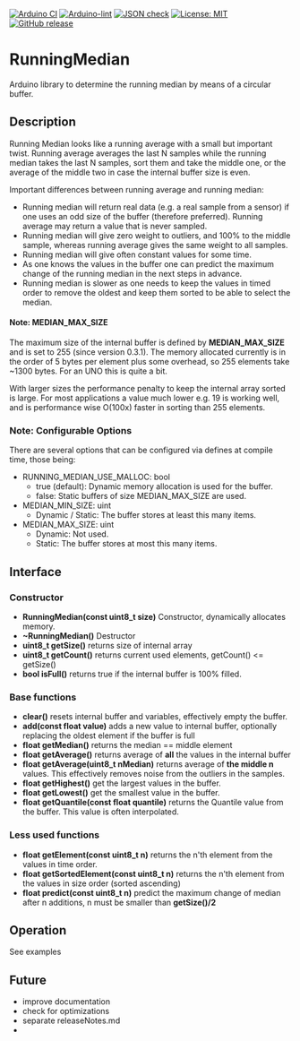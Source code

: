 
[![Arduino CI](https://github.com/RobTillaart/RunningMedian/workflows/Arduino%20CI/badge.svg)](https://github.com/marketplace/actions/arduino_ci)
[![Arduino-lint](https://github.com/RobTillaart/RunningMedian/actions/workflows/arduino-lint.yml/badge.svg)](https://github.com/RobTillaart/RunningMedian/actions/workflows/arduino-lint.yml)
[![JSON check](https://github.com/RobTillaart/RunningMedian/actions/workflows/jsoncheck.yml/badge.svg)](https://github.com/RobTillaart/RunningMedian/actions/workflows/jsoncheck.yml)
[![License: MIT](https://img.shields.io/badge/license-MIT-green.svg)](https://github.com/RobTillaart/RunningMedian/blob/master/LICENSE)
[![GitHub release](https://img.shields.io/github/release/RobTillaart/RunningMedian.svg?maxAge=3600)](https://github.com/RobTillaart/RunningMedian/releases)


# RunningMedian

Arduino library to determine the running median by means of a circular buffer.


## Description

Running Median looks like a running average with a small but important twist.
Running average averages the last N samples while the running median takes 
the last N samples, sort them and take the middle one, or the average of the 
middle two in case the internal buffer size is even.

Important differences between running average and running median:
- Running median will return real data (e.g. a real sample from a sensor) 
if one uses an odd size of the buffer (therefore preferred).
Running average may return a value that is never sampled.
- Running median will give zero weight to outliers, and 100% to the middle sample, 
whereas running average gives the same weight to all samples.
- Running median will give often constant values for some time.
- As one knows the values in the buffer one can predict the maximum change of 
the running median in the next steps in advance.
- Running median is slower as one needs to keep the values in timed order 
to remove the oldest and keep them sorted to be able to select the median.


#### Note: MEDIAN_MAX_SIZE

The maximum size of the internal buffer is defined by **MEDIAN_MAX_SIZE** and is 
set to 255 (since version 0.3.1). The memory allocated currently is in the order
of 5 bytes per element plus some overhead, so 255 elements take ~1300 bytes.
For an UNO this is quite a bit.

With larger sizes the performance penalty to keep the internal array sorted 
is large. For most applications a value much lower e.g. 19 is working well, and 
is performance wise O(100x) faster in sorting than 255 elements.


### Note: Configurable Options

There are several options that can be configured via defines at compile time, those being:
- RUNNING_MEDIAN_USE_MALLOC: bool
    - true (default): Dynamic memory allocation is used for the buffer.
    - false: Static buffers of size MEDIAN_MAX_SIZE are used.
- MEDIAN_MIN_SIZE: uint
    - Dynamic / Static: The buffer stores at least this many items.
- MEDIAN_MAX_SIZE: uint
    - Dynamic: Not used.
    - Static: The buffer stores at most this many items.


## Interface


### Constructor

- **RunningMedian(const uint8_t size)** Constructor, dynamically allocates memory.
- **~RunningMedian()** Destructor
- **uint8_t getSize()** returns size of internal array
- **uint8_t getCount()** returns current used elements, getCount() <= getSize()
- **bool isFull()** returns true if the internal buffer is 100% filled.


### Base functions

- **clear()** resets internal buffer and variables, effectively empty the buffer.
- **add(const float value)** adds a new value to internal buffer, 
optionally replacing the oldest element if the buffer is full
- **float getMedian()** returns the median == middle element
- **float getAverage()** returns average of **all** the values in the internal buffer
- **float getAverage(uint8_t nMedian)** returns average of **the middle n** values. 
This effectively removes noise from the outliers in the samples.
- **float getHighest()** get the largest values in the buffer.
- **float getLowest()** get the smallest value in the buffer.
- **float getQuantile(const float quantile)** returns the Quantile value from the buffer. 
This value is often interpolated.


### Less used functions

- **float getElement(const uint8_t n)** returns the n'th element from the values in time order.
- **float getSortedElement(const uint8_t n)** returns the n'th element from the values in size order (sorted ascending)
- **float predict(const uint8_t n)** predict the maximum change of median after n additions, 
n must be smaller than **getSize()/2**


## Operation

See examples


## Future

- improve documentation
- check for optimizations
- separate releaseNotes.md
- 
